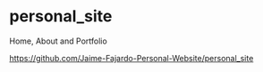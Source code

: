 # personal_site
Home, About and Portfolio

https://github.com/Jaime-Fajardo-Personal-Website/personal_site
